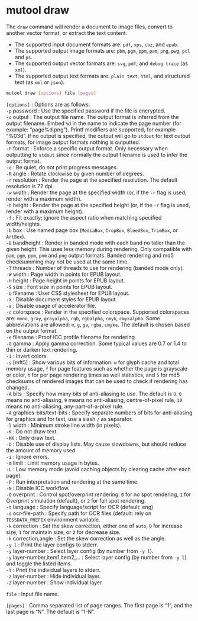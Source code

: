 # mutool draw

The `draw` command will render a document to image files, convert to another vector format, or extract the text content.

- The supported input document formats are: `pdf`, `xps`, `cbz`, and `epub`.
- The supported output image formats are: `pbm`, `pgm`, `ppm`, `pam`, `png`, `pwg`, `pcl` and `ps`.
- The supported output vector formats are: `svg`, `pdf`, and `debug trace` (as `xml`).
- The supported output text formats are: `plain text`, `html`, and structured text (as `xml` or `json`).

```bash
mutool draw [options] file [pages]
```

`[options]`
: Options are as follows:
  <br/>
  `-p` password
  : Use the specified password if the file is encrypted.
  <br/>
  `-o` output
  : The output file name. The output format is inferred from the output filename. Embed `%d` in the name to indicate the page number (for example: “page%d.png”). Printf modifiers are supported, for example “%03d”. If no output is specified, the output will go to `stdout` for text output formats, for image output formats nothing is outputted.
  <br/>
  `-F` format
  : Enforce a specific output format. Only necessary when outputting to `stdout` since normally the output filename is used to infer the output format.
  <br/>
  `-q`
  : Be quiet, do not print progress messages.
  <br/>
  `-R` angle
  : Rotate clockwise by given number of degrees.
  <br/>
  `-r` resolution
  : Render the page at the specified resolution. The default resolution is 72 dpi.
  <br/>
  `-w` width
  : Render the page at the specified width (or, if the `-r` flag is used, render with a maximum width).
  <br/>
  `-h` height
  : Render the page at the specified height (or, if the `-r` flag is used, render with a maximum height).
  <br/>
  `-f`
  : Fit exactly; ignore the aspect ratio when matching specified width/heights.
  <br/>
  `-b` box
  : Use named page box (`MediaBox`, `CropBox`, `BleedBox`, `TrimBox`, or `ArtBox`).
  <br/>
  `-B` bandheight
  : Render in banded mode with each band no taller than the given height. This uses less memory during rendering. Only compatible with `pam`, `pgm`, `ppm`, `pnm` and `png` output formats. Banded rendering and md5 checksumming may not be used at the same time.
  <br/>
  `-T` threads
  : Number of threads to use for rendering (banded mode only).
  <br/>
  `-W` width
  : Page width in points for EPUB layout.
  <br/>
  `-H` height
  : Page height in points for EPUB layout.
  <br/>
  `-S` size
  : Font size in points for EPUB layout.
  <br/>
  `-U` filename
  : User CSS stylesheet for EPUB layout.
  <br/>
  `-X`
  : Disable document styles for EPUB layout.
  <br/>
  `-a`
  : Disable usage of accelerator file.
  <br/>
  `-c` colorspace
  : Render in the specified colorspace. Supported colorspaces are: `mono`, `gray`, `grayalpha`, `rgb`, `rgbalpha`, `cmyk`, `cmykalpha`. Some abbreviations are allowed: `m`, `g`, `ga`, `rgba`, `cmyka`. The default is chosen based on the output format.
  <br/>
  `-e` filename
  : Proof ICC profile filename for rendering.
  <br/>
  `-G` gamma
  : Apply gamma correction. Some typical values are 0.7 or 1.4 to thin or darken text rendering.
  <br/>
  `-I`
  : Invert colors.
  <br/>
  `-s` [mft5]
  : Show various bits of information: `m` for glyph cache and total memory usage, `f` for page features such as whether the page is grayscale or color, `t` for per page rendering times as well statistics, and `5` for md5 checksums of rendered images that can be used to check if rendering has changed.
  <br/>
  `-A` bits
  : Specify how many bits of anti-aliasing to use. The default is `8`. `0` means no anti-aliasing, `9` means no anti-aliasing, centre-of-pixel rule, `10` means no anti-aliasing, any-part-of-a-pixel rule.
  <br/>
  `-A` graphics-bits/text-bits
  : Specify separate numbers of bits for anti-aliasing for graphics and for text, use a slash `/` as separator.
  <br/>
  `-l` width
  : Minimum stroke line width (in pixels).
  <br/>
  `-K`
  : Do not draw text.
  <br/>
  `-KK`
  : Only draw text.
  <br/>
  `-D`
  : Disable use of display lists. May cause slowdowns, but should reduce the amount of memory used.
  <br/>
  `-i`
  : Ignore errors.
  <br/>
  `-m` limit
  : Limit memory usage in bytes.
  <br/>
  `-L`
  : Low memory mode (avoid caching objects by clearing cache after each page).
  <br/>
  `-P`
  : Run interpretation and rendering at the same time.
  <br/>
  `-N`
  : Disable ICC workflow.
  <br/>
  `-O` overprint
  : Control spot/overprint rendering: `0` for no spot rendering, `1` for Overprint simulation (default), or `2` for full spot rendering.
  <br/>
  `-t` language
  : Specify language/script for OCR (default: eng)
  <br/>
  `-d` ocr-file-path
  : Specify path for OCR files (default: rely on `TESSDATA_PREFIX` environment variable.
  <br/>
  `-k` correction
  : Set the skew correction, either one of `auto`, `0` for increase size, `1` for maintain size, or `2` for decrease size.
  <br/>
  `-k` correction,angle
  : Set the skew correction as well as the angle.
  <br/>
  `-y l`
  : Print the layer configs to stderr.
  <br/>
  `-y` layer-number
  : Select layer config (by number from `-y l`).
  <br/>
  `-y` layer-number,item1,item2,…
  : Select layer config (by number from `-y l`) and toggle the listed items.
  <br/>
  `-Y`
  : Print the individual layers to stderr.
  <br/>
  `-z` layer-number
  : Hide individual layer.
  <br/>
  `-Z` layer-number
  : Show individual layer.

`file`
: Input file name.

`[pages]`
: Comma separated list of page ranges. The first page is “1”, and the last page is “N”. The default is “1-N”.
